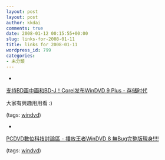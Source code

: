 ```yaml
---
layout: post
layout: post
author: kkdai
comments: true
date: 2008-01-12 00:15:55+00:00
slug: links-for-2008-01-11
title: links for 2008-01-11
wordpress_id: 799
categories:
- 未分類
---
```



	
  * 
		

[支持BD画中画和BD-J！Corel发布WinDVD 9 Plus - 存储时代](http://stor-age.zdnet.com.cn/stor-age/2007/1226/691211.shtml)


		

大家有興趣用用看  :)


		

(tags: [windvd](http://del.icio.us/kkdai/windvd))


	

	
  * 
		

[PCDVD數位科技討論區 - 播放王者WinDVD 8 無Bug完整版現身!!!!](http://forum.pcdvd.com.tw/showthread.php?t=706983&page=1&pp=10)


		

(tags: [windvd](http://del.icio.us/kkdai/windvd))


	



